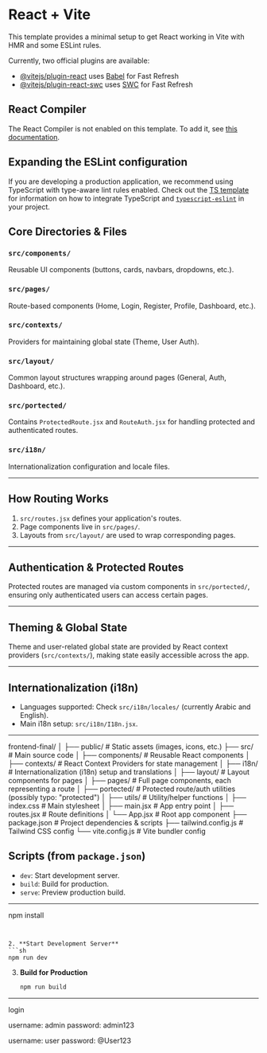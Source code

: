 # React + Vite

This template provides a minimal setup to get React working in Vite with HMR and some ESLint rules.

Currently, two official plugins are available:

- [@vitejs/plugin-react](https://github.com/vitejs/vite-plugin-react/blob/main/packages/plugin-react) uses [Babel](https://babeljs.io/) for Fast Refresh
- [@vitejs/plugin-react-swc](https://github.com/vitejs/vite-plugin-react/blob/main/packages/plugin-react-swc) uses [SWC](https://swc.rs/) for Fast Refresh

## React Compiler

The React Compiler is not enabled on this template. To add it, see [this documentation](https://react.dev/learn/react-compiler/installation).

## Expanding the ESLint configuration

If you are developing a production application, we recommend using TypeScript with type-aware lint rules enabled. Check out the [TS template](https://github.com/vitejs/vite/tree/main/packages/create-vite/template-react-ts) for information on how to integrate TypeScript and [`typescript-eslint`](https://typescript-eslint.io) in your project.


## Core Directories & Files

### `src/components/`
Reusable UI components (buttons, cards, navbars, dropdowns, etc.).

### `src/pages/`
Route-based components (Home, Login, Register, Profile, Dashboard, etc.).

### `src/contexts/`
Providers for maintaining global state (Theme, User Auth).

### `src/layout/`
Common layout structures wrapping around pages (General, Auth, Dashboard, etc.).

### `src/portected/`
Contains `ProtectedRoute.jsx` and `RouteAuth.jsx` for handling protected and authenticated routes.

### `src/i18n/`
Internationalization configuration and locale files.

---

## How Routing Works

1. `src/routes.jsx` defines your application's routes.
2. Page components live in `src/pages/`.
3. Layouts from `src/layout/` are used to wrap corresponding pages.

---

## Authentication & Protected Routes

Protected routes are managed via custom components in `src/portected/`, ensuring only authenticated users can access certain pages.

---

## Theming & Global State

Theme and user-related global state are provided by React context providers (`src/contexts/`), making state easily accessible across the app.

---

## Internationalization (i18n)

- Languages supported: Check `src/i18n/locales/` (currently Arabic and English).
- Main i18n setup: `src/i18n/I18n.jsx`.

---

frontend-final/
│
├── public/               # Static assets (images, icons, etc.)
├── src/                  # Main source code
│   ├── components/       # Reusable React components
│   ├── contexts/         # React Context Providers for state management
│   ├── i18n/             # Internationalization (i18n) setup and translations
│   ├── layout/           # Layout components for pages
│   ├── pages/            # Full page components, each representing a route
│   ├── portected/        # Protected route/auth utilities (possibly typo: "protected")
│   ├── utils/            # Utility/helper functions
│   ├── index.css         # Main stylesheet
│   ├── main.jsx          # App entry point
│   ├── routes.jsx        # Route definitions
│   └── App.jsx           # Root app component
├── package.json          # Project dependencies & scripts
├── tailwind.config.js    # Tailwind CSS config
└── vite.config.js        # Vite bundler config

## Scripts (from `package.json`)

- `dev`: Start development server.
- `build`: Build for production.
- `serve`: Preview production build.

---

   npm install
   ```
   

2. **Start Development Server**
   ```sh
   npm run dev
   ```

3. **Build for Production**
   ```sh
   npm run build
   ```
---

login

username: admin
password: admin123

username: user
password: @User123